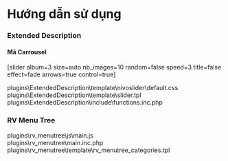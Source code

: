 <h1>Hướng dẫn sử dụng</h1>
<h3>Extended Description </h3>
<h4>Mã Carrousel</h4>
<p>[slider album=3 size=auto nb_images=10 random=false speed=3 title=false effect=fade arrows=true control=true]</p>
plugins\ExtendedDescription\template\nivoslider\default.css <br>
plugins\ExtendedDescription\template\slider.tpl <br>
plugins\ExtendedDescription\include\functions.inc.php <br>
<h3>RV Menu Tree</h3>
plugins\rv_menutree\js\main.js <br>
plugins\rv_menutree\main.inc.php <br>
plugins\rv_menutree\template\rv_menutree_categories.tpl <br>

